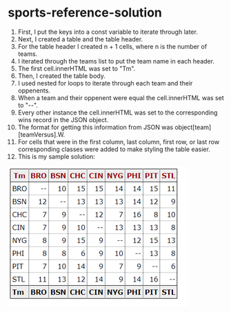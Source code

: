 # sports-reference-solution

1. First, I put the keys into a const variable to iterate through later.
2. Next, I created a table and the table header.
3. For the table header I created n + 1 cells, where n is the number of teams.
4. I iterated through the teams list to put the team name in each header.
5. The first cell.innerHTML was set to "Tm".
6. Then, I created the table body.
7. I used nested for loops to iterate through each team and their oppenents.
8. When a team and their oppenent were equal the cell.innerHTML was set to "--".
9. Every other instance the cell.innerHTML was set to the corresponding wins record in the JSON object.
10. The format for getting this information from JSON was object[team][teamVersus].W.
11. For cells that were in the first column, last column, first row, or last row corresponding classes were added to make styling the table easier.
12. This is my sample solution:

![alt text](https://github.com/zachderish/sports-reference-solution/blob/main/Solution.png?raw=true)
